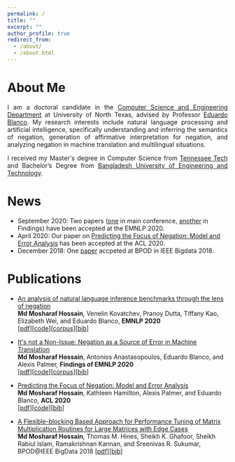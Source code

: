 ```yaml
---
permalink: /
title: ""
excerpt: ""
author_profile: true
redirect_from: 
  - /about/
  - /about.html
---
```


# About Me
<p align="justify">
I am a doctoral candidate in the <a href="https://computerscience.engineering.unt.edu/">Computer Science and Engineering Department</a> at University of North Texas, advised by Professor <a href="http://www.cse.unt.edu/~blanco/">Eduardo Blanco</a>. My research interests include natural language processing and artificial intelligence, specifically understanding and inferring the semantics of negation, generation of affirmative interpretation for negation, and analyzing negation in machine translation and multilingual situations. 
</p>

<p align="justify">
I received my Master's degree in Computer Science from <a href="https://www.tntech.edu/">Tennessee Tech</a> and Bachelor’s Degree from <a href="https://www.buet.ac.bd/">Bangladesh University of Engineering and Technology</a>. 
</p>


# News 
- September 2020: Two papers ([one](https://aclanthology.org/2020.emnlp-main.732.pdf) in main conference, [another](https://aclanthology.org/2020.findings-emnlp.345.pdf) in Findings) have been accepted at the EMNLP 2020.  
- April 2020: Our paper on [Predicting the Focus of Negation: Model and Error Analysis](https://aclanthology.org/2020.acl-main.743.pdf) has been accepted at the ACL 2020.  
- December 2018: One [paper](https://ieeexplore.ieee.org/abstract/document/8622013) accpeted at BPOD in IEEE Bigdata 2018.  

# Publications
- [An analysis of natural language inference benchmarks through the lens of negation](https://aclanthology.org/2020.emnlp-main.732.pdf)  
  **Md Mosharaf Hossain**, Venelin Kovatchev, Pranoy Dutta, Tiffany Kao, Elizabeth Wei, and Eduardo Blanco, **EMNLP 2020**    
  [[pdf](https://aclanthology.org/2020.emnlp-main.732.pdf)][[code](https://github.com/mosharafhossain/negation-and-nli)][[corpus](https://github.com/mosharafhossain/negation-and-nli/tree/master/data/new_benchmarks/clean_data)][[bib](https://aclanthology.org/2020.emnlp-main.732.bib)]
  
- [It's not a Non-Issue: Negation as a Source of Error in Machine Translation](https://aclanthology.org/2020.emnlp-main.732.pdf)  
  **Md Mosharaf Hossain**, Antonios Anastasopoulos, Eduardo Blanco, and Alexis Palmer, **Findings of EMNLP 2020**    
  [[pdf](https://aclanthology.org/2020.findings-emnlp.345.pdf)][[code](https://github.com/mosharafhossain/negation-mt)][[corpus](https://github.com/mosharafhossain/negation-mt/tree/master/neg_error_annotations)][[bib](https://aclanthology.org/2020.findings-emnlp.345.bib)]
  
- [Predicting the Focus of Negation: Model and Error Analysis](https://aclanthology.org/2020.acl-main.743.pdf)  
  **Md Mosharaf Hossain**, Kathleen Hamilton, Alexis Palmer, and Eduardo Blanco, **ACL 2020**    
  [[pdf](https://aclanthology.org/2020.acl-main.743.pdf)][[code](https://github.com/mosharafhossain/focus-of-negation)][[bib](https://aclanthology.org/2020.acl-main.743.bib)]
  
- [A Flexible-blocking Based Approach for Performance Tuning of Matrix Multiplication Routines for Large Matrices with Edge Cases](https://aclanthology.org/2020.acl-main.743.pdf)  
  **Md Mosharaf Hossain**, Thomas M. Hines, Sheikh K. Ghafoor, Sheikh Rabiul Islam, Ramakrishnan Kannan, and Sreenivas R. Sukumar, BPOD@IEEE BigData 2018
  [[pdf](https://ieeexplore.ieee.org/abstract/document/8622013)][[bib](https://scholar.googleusercontent.com/scholar.bib?q=info:ppQHk7UvnVwJ:scholar.google.com/&output=citation&scisdr=CgXFx6MSENq7jRpwnoA:AAGBfm0AAAAAYPN1hoAgXsFXxK6uvIQ52O_5OBPbkquY&scisig=AAGBfm0AAAAAYPN1hrFzRwFswQNA-p9R4EKj2b9EjBwX&scisf=4&ct=citation&cd=-1&hl=en)]
